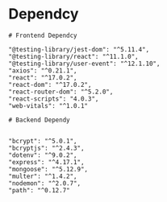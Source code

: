 ﻿#  Dependcy
 
    # Frontend Dependcy

    "@testing-library/jest-dom": "^5.11.4",
    "@testing-library/react": "^11.1.0",
    "@testing-library/user-event": "^12.1.10",
    "axios": "^0.21.1",
    "react": "^17.0.2",
    "react-dom": "^17.0.2",
    "react-router-dom": "^5.2.0",
    "react-scripts": "4.0.3",
    "web-vitals": "^1.0.1"
    
    # Backend Dependy
 
 
    "bcrypt": "^5.0.1",
    "bcryptjs": "^2.4.3",
    "dotenv": "^9.0.2",
    "express": "^4.17.1",
    "mongoose": "^5.12.9",
    "multer": "^1.4.2",
    "nodemon": "^2.0.7",
    "path": "^0.12.7"
